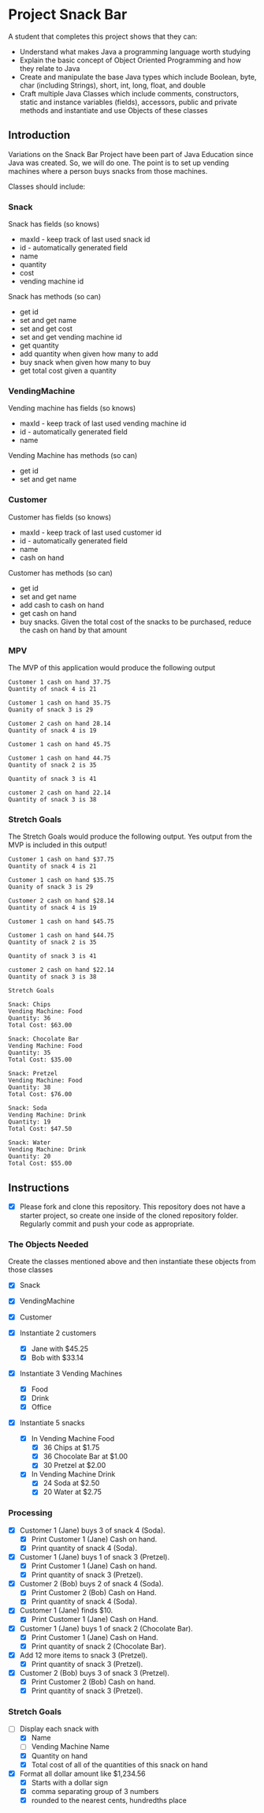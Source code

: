 # Project Snack Bar

A student that completes this project shows that they can:

- Understand what makes Java a programming language worth studying
- Explain the basic concept of Object Oriented Programming and how they relate to Java
- Create and manipulate the base Java types which include Boolean, byte, char (including Strings), short, int, long, float, and double
- Craft multiple Java Classes which include comments, constructors, static and instance variables (fields), accessors, public and private methods and instantiate and use Objects of these classes

## Introduction

Variations on the Snack Bar Project have been part of Java Education since Java was created. So, we will do one. The point is to set up vending machines where a person buys snacks from those machines.

Classes should include:

### Snack

Snack has fields (so knows)

- maxId - keep track of last used snack id
- id - automatically generated field
- name
- quantity
- cost
- vending machine id

Snack has methods (so can)

- get id
- set and get name
- set and get cost
- set and get vending machine id
- get quantity
- add quantity when given how many to add
- buy snack when given how many to buy
- get total cost given a quantity

### VendingMachine

Vending machine has fields (so knows)

- maxId - keep track of last used vending machine id
- id - automatically generated field
- name

Vending Machine has methods (so can)

- get id
- set and get name

### Customer

Customer has fields (so knows)

- maxId - keep track of last used customer id
- id - automatically generated field
- name
- cash on hand

Customer has methods (so can)

- get id
- set and get name
- add cash to cash on hand
- get cash on hand
- buy snacks. Given the total cost of the snacks to be purchased, reduce the cash on hand by that amount

### MPV

The MVP of this application would produce the following output

```TEXT
Customer 1 cash on hand 37.75
Quantity of snack 4 is 21

Customer 1 cash on hand 35.75
Quanity of snack 3 is 29

Customer 2 cash on hand 28.14
Quantity of snack 4 is 19

Customer 1 cash on hand 45.75

Customer 1 cash on hand 44.75
Quantity of snack 2 is 35

Quantity of snack 3 is 41

customer 2 cash on hand 22.14
Quantity of snack 3 is 38
```

### Stretch Goals

The Stretch Goals would produce the following output. Yes output from the MVP is included in this output!

```TEXT
Customer 1 cash on hand $37.75
Quantity of snack 4 is 21

Customer 1 cash on hand $35.75
Quanity of snack 3 is 29

Customer 2 cash on hand $28.14
Quantity of snack 4 is 19

Customer 1 cash on hand $45.75

Customer 1 cash on hand $44.75
Quantity of snack 2 is 35

Quantity of snack 3 is 41

customer 2 cash on hand $22.14
Quantity of snack 3 is 38

Stretch Goals

Snack: Chips
Vending Machine: Food
Quantity: 36
Total Cost: $63.00

Snack: Chocolate Bar
Vending Machine: Food
Quantity: 35
Total Cost: $35.00

Snack: Pretzel
Vending Machine: Food
Quantity: 38
Total Cost: $76.00

Snack: Soda
Vending Machine: Drink
Quantity: 19
Total Cost: $47.50

Snack: Water
Vending Machine: Drink
Quantity: 20
Total Cost: $55.00
```

## Instructions

- [x] Please fork and clone this repository. This repository does not have a starter project, so create one inside of the cloned repository folder. Regularly commit and push your code as appropriate.

### The Objects Needed

Create the classes mentioned above and then instantiate these objects from those classes

- [x] Snack
- [x] VendingMachine
- [x] Customer

- [x] Instantiate 2 customers

  - [x] Jane with \$45.25
  - [x] Bob with \$33.14

- [x] Instantiate 3 Vending Machines

  - [x] Food
  - [x] Drink
  - [x] Office

- [x] Instantiate 5 snacks
  - [x] In Vending Machine Food
    - [x] 36 Chips at \$1.75
    - [x] 36 Chocolate Bar at \$1.00
    - [x] 30 Pretzel at \$2.00
  - [x] In Vending Machine Drink
    - [x] 24 Soda at \$2.50
    - [x] 20 Water at \$2.75

### Processing

- [x] Customer 1 (Jane) buys 3 of snack 4 (Soda).
  - [x] Print Customer 1 (Jane) Cash on hand.
  - [x] Print quantity of snack 4 (Soda).
- [x] Customer 1 (Jane) buys 1 of snack 3 (Pretzel).
  - [x] Print Customer 1 (Jane) Cash on hand.
  - [x] Print quantity of snack 3 (Pretzel).
- [x] Customer 2 (Bob) buys 2 of snack 4 (Soda).
  - [x] Print Customer 2 (Bob) Cash on Hand.
  - [x] Print quantity of snack 4 (Soda).
- [x] Customer 1 (Jane) finds \$10.
  - [x] Print Customer 1 (Jane) Cash on Hand.
- [x] Customer 1 (Jane) buys 1 of snack 2 (Chocolate Bar).
  - [x] Print Customer 1 (Jane) Cash on Hand.
  - [x] Print quantity of snack 2 (Chocolate Bar).
- [x] Add 12 more items to snack 3 (Pretzel).
  - [x] Print quantity of snack 3 (Pretzel).
- [x] Customer 2 (Bob) buys 3 of snack 3 (Pretzel).
  - [x] Print Customer 2 (Bob) Cash on hand.
  - [x] Print quantity of snack 3 (Pretzel).

### Stretch Goals

- [ ] Display each snack with
  - [x] Name
  - [ ] Vending Machine Name
  - [x] Quantity on hand
  - [x] Total cost of all of the quantities of this snack on hand
- [x] Format all dollar amount like \$1,234.56
  - [x] Starts with a dollar sign
  - [x] comma separating group of 3 numbers
  - [x] rounded to the nearest cents, hundredths place
